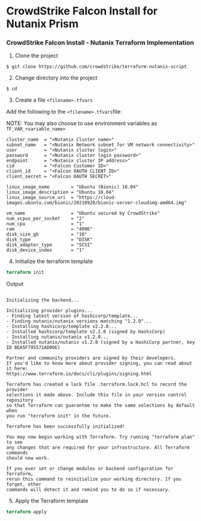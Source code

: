 # CrowdStrike Falcon Install for Nutanix Prism

### CrowdStrike Falcon Install - Nutanix Terraform Implementation

1. Clone the project
```
$ git clone https://github.com/crowdstrike/terraform-nutanix-script
```
2. Change directory into the project
```
$ cd
```
3. Create a file `<filename>.tfvars`

Add the following to the `<filename>.tfvars`file:

NOTE: You may also choose to use environment variables as `TF_VAR_<variable_name>`

```code
cluster_name  = "<Nutanix Cluster name>"
subnet_name   = "<Nutanix Network subnet for VM network connectivity>"
user          = "<Nutanix cluster login>"
password      = "<Nutanix cluster login password>"
endpoint      = "<Nutanix cluster IP address>"
cid           = "<Falcon Customer ID>"
client_id     = "<Falcon OAUTH CLIENT ID>"
client_secret = "<Falcon OAUTH SECRET>"

linux_image_name        = "Ubuntu (Bionic) 18.04"
linux_image_description = "Ubuntu 18.04"
linux_image_source_uri  = "https://cloud-images.ubuntu.com/bionic/20210928/bionic-server-cloudimg-amd64.img"

vm_name                 = "Ubuntu secured by CrowdStrike"
num_vcpus_per_socket    = "2"
num_cpu                 = "1"
ram                     = "4096"
disk_size_gb            = "10"
disk_type               = "DISK"
disk_adapter_type       = "SCSI"
disk_device_index       = "1"
```

4. Initialize the terraform template

```terraform
terraform init
```
Output
```text

Initializing the backend...

Initializing provider plugins...
- Finding latest version of hashicorp/template...
- Finding nutanix/nutanix versions matching "1.2.0"...
- Installing hashicorp/template v2.2.0...
- Installed hashicorp/template v2.2.0 (signed by HashiCorp)
- Installing nutanix/nutanix v1.2.0...
- Installed nutanix/nutanix v1.2.0 (signed by a HashiCorp partner, key ID BEA5F795571AD06E)

Partner and community providers are signed by their developers.
If you'd like to know more about provider signing, you can read about it here:
https://www.terraform.io/docs/cli/plugins/signing.html

Terraform has created a lock file .terraform.lock.hcl to record the provider
selections it made above. Include this file in your version control repository
so that Terraform can guarantee to make the same selections by default when
you run "terraform init" in the future.

Terraform has been successfully initialized!

You may now begin working with Terraform. Try running "terraform plan" to see
any changes that are required for your infrastructure. All Terraform commands
should now work.

If you ever set or change modules or backend configuration for Terraform,
rerun this command to reinitialize your working directory. If you forget, other
commands will detect it and remind you to do so if necessary.
```

5. Apply the Terraform template

```terraform
terraform apply
```
